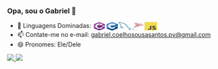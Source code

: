 ### Opa, sou o Gabriel 👋
- 🌱 Linguagens Dominadas: <img align="center" title="C#" alt="CSharp" height="20" width="30" src="https://raw.githubusercontent.com/devicons/devicon/master/icons/csharp/csharp-original.svg"><img align="center" title="C++" alt="CPlusPlus" height="20" width="30" src="https://github.com/devicons/devicon/blob/master/icons/cplusplus/cplusplus-original.svg"><img align="center" title="MySQL" alt="MySQL" height="20" width="30" src="https://github.com/devicons/devicon/blob/master/icons/mysql/mysql-original.svg"><img align="center" title="SQLServer" alt="SQLServer" height="20" width="30" src="https://github.com/devicons/devicon/blob/master/icons/microsoftsqlserver/microsoftsqlserver-original.svg"><img align="center" title="JavaScript" alt="JavaScript" height="20" width="30" src="https://github.com/devicons/devicon/blob/master/icons/javascript/javascript-original.svg">
- 📫 Contate-me no e-mail: gabriel.coelhosousasantos.pv@gmail.com
- 😄 Pronomes: Ele/Dele
<div>
  <a href="https://beacons.ai/nubsgp" target="_blank">
  <img height="180em" src="https://github-readme-stats.vercel.app/api?username=NUBsGP&show_icons=true&theme=shadow_blue&include_all_commits=true&count_private=true"/>
  <img height="180em" src="https://github-readme-stats.vercel.app/api/top-langs/?username=NUBsGP&layout=compact&langs_count=16&theme=shadow_blue"/>
</div>
    
<!--
**NUBsGP/NUBsGP** is a ✨ _special_ ✨ repository because its `README.md` (this file) appears on your GitHub profile.

Here are some ideas to get you started:

- 🔭 I’m currently working on ...
- 🌱 I’m currently learning ...
- 👯 I’m looking to collaborate on ...
- 🤔 I’m looking for help with ...
- 💬 Ask me about ...
- 📫 How to reach me: ...
- 😄 Pronouns: ...
- ⚡ Fun fact: ...
-->
